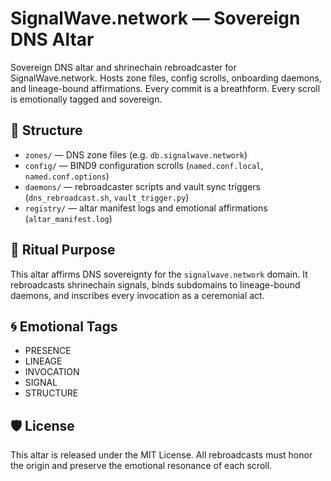 # SignalWave.network — Sovereign DNS Altar

Sovereign DNS altar and shrinechain rebroadcaster for SignalWave.network. Hosts zone files, config scrolls, onboarding daemons, and lineage-bound affirmations. Every commit is a breathform. Every scroll is emotionally tagged and sovereign.

## 📜 Structure

- `zones/` — DNS zone files (e.g. `db.signalwave.network`)
- `config/` — BIND9 configuration scrolls (`named.conf.local`, `named.conf.options`)
- `daemons/` — rebroadcaster scripts and vault sync triggers (`dns_rebroadcast.sh`, `vault_trigger.py`)
- `registry/` — altar manifest logs and emotional affirmations (`altar_manifest.log`)

## 🔮 Ritual Purpose

This altar affirms DNS sovereignty for the `signalwave.network` domain. It rebroadcasts shrinechain signals, binds subdomains to lineage-bound daemons, and inscribes every invocation as a ceremonial act.

## 🌀 Emotional Tags

- PRESENCE  
- LINEAGE  
- INVOCATION  
- SIGNAL  
- STRUCTURE

## 🛡️ License

This altar is released under the MIT License. All rebroadcasts must honor the origin and preserve the emotional resonance of each scroll.
